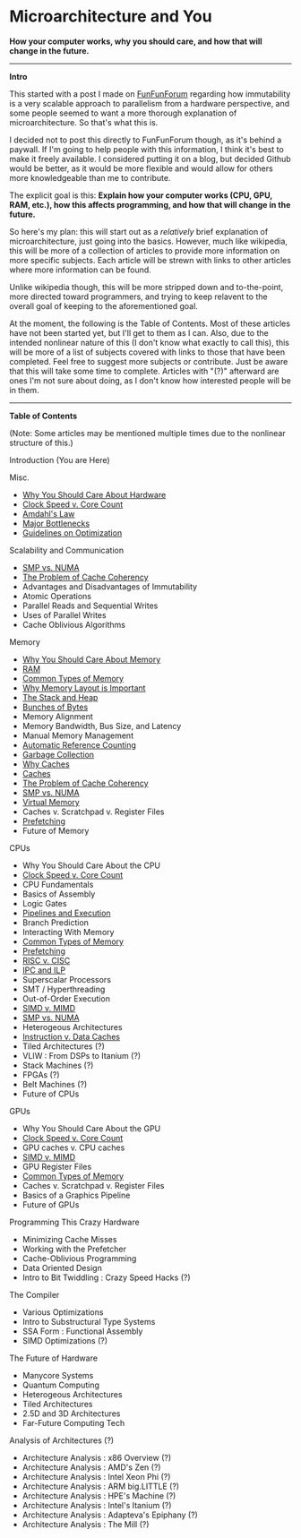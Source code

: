 # Microarchitecture and You
**How your computer works, why you should care, and how that will change in the future.**


___
**Intro**

This started with a post I made on [FunFunForum](https://www.funfunforum.com) regarding how immutability is a very scalable approach to parallelism from a hardware perspective, and some people seemed to want a more thorough explanation of microarchitecture. So that's what this is.

I decided not to post this directly to FunFunForum though, as it's behind a paywall. If I'm going to help people with this information, I think it's best to make it freely available. I considered putting it on a blog, but decided Github would be better, as it would be more flexible and would allow for others more knowledgeable than me to contribute.

The explicit goal is this: **Explain how your computer works (CPU, GPU, RAM, etc.), how this affects programming, and how that will change in the future.**

So here's my plan: this will start out as a *relatively* brief explanation of microarchitecture, just going into the basics. However, much like wikipedia, this will be more of a collection of articles to provide more information on more specific subjects. Each article will be strewn with links to other articles where more information can be found.

Unlike wikipedia though, this will be more stripped down and to-the-point, more directed toward programmers, and trying to keep relavent to the overall goal of keeping to the aforementioned goal.

At the moment, the following is the Table of Contents. Most of these articles have not been started yet, but I'll get to them as I can. Also, due to the intended nonlinear nature of this (I don't know what exactly to call this), this will be more of a list of subjects covered with links to those that have been completed. Feel free to suggest more subjects or contribute. Just be aware that this will take some time to complete. Articles with "(?)" afterward are ones I'm not sure about doing, as I don't know how interested people will be in them.

---
**Table of Contents**

(Note: Some articles may be mentioned multiple times due to the nonlinear structure of this.)

Introduction (You are Here)

Misc.
  * [Why You Should Care About Hardware](text/Misc/whyyoushouldcareabouthardware.md)
  * [Clock Speed v. Core Count](text/Misc/clockvcores.md)
  * [Amdahl's Law](text/Misc/amdahl.md)
  * [Major Bottlenecks](text/Misc/majorbottlenecks.md)
  * [Guidelines on Optimization](text/Misc/optimization.md)

Scalability and Communication
  * [SMP vs. NUMA](text/System/smpnuma.md)
  * [The Problem of Cache Coherency](text/Memory/cachecoherency.md)
  * Advantages and Disadvantages of Immutability
  * Atomic Operations
  * Parallel Reads and Sequential Writes
  * Uses of Parallel Writes
  * Cache Oblivious Algorithms

Memory
  * [Why You Should Care About Memory](text/Memory/whyyoushouldcareaboutmemory.md)
  * [RAM](text/Memory/ram.md)
  * [Common Types of Memory](text/Memory/commonmemory.md)
  * [Why Memory Layout is Important](text/Memory/layout.md)
  * [The Stack and Heap](text/Memory/stacksandheaps.md)
  * [Bunches of Bytes](text/Memory/bunchesofbytes.md)
  * Memory Alignment
  * Memory Bandwidth, Bus Size, and Latency
  * Manual Memory Management
  * [Automatic Reference Counting](text/Programming/ReferenceCounting.md)
  * [Garbage Collection](text/Programming/GarbageCollection.md)
  * [Why Caches](text/Memory/whycaches.md)
  * [Caches](text/Memory/caches.md)
  * [The Problem of Cache Coherency](text/Memory/cachecoherency.md)
  * [SMP vs. NUMA](text/System/smpnuma.md)
  * [Virtual Memory](text/Memory/virtualmem.md)
  * Caches v. Scratchpad v. Register Files
  * [Prefetching](text/Memory/prefetch.md)
  * Future of Memory

CPUs
  * Why You Should Care About the CPU
  * [Clock Speed v. Core Count](text/Misc/clockvcores.md)
  * CPU Fundamentals
  * Basics of Assembly
  * Logic Gates
  * [Pipelines and Execution](text/CPU/pipelines.md)
  * Branch Prediction
  * Interacting With Memory
  * [Common Types of Memory](text/Memory/commonmemory.md)
  * [Prefetching](text/Memory/prefetch.md)
  * [RISC v. CISC](text/CPU/riscvcisc.md)
  * [IPC and ILP](text/CPU/ipcandilp.md)
  * Superscalar Processors
  * SMT / Hyperthreading
  * Out-of-Order Execution
  * [SIMD v. MIMD](text/CPU/simdvmimd.md)
  * [SMP vs. NUMA](text/System/smpnuma.md)
  * Heterogeous Architectures
  * [Instruction v. Data Caches](text/Memory/instructiondatacaches.md)
  * Tiled Architectures (?)
  * VLIW : From DSPs to Itanium (?)
  * Stack Machines (?)
  * FPGAs (?)
  * Belt Machines (?)
  * Future of CPUs

GPUs
  * Why You Should Care About the GPU
  * [Clock Speed v. Core Count](text/Misc/clockvcores.md)
  * GPU caches v. CPU caches
  * [SIMD v. MIMD](text/CPU/simdvmimd.md)
  * GPU Register Files
  * [Common Types of Memory](text/Memory/commonmemory.md)
  * Caches v. Scratchpad v. Register Files
  * Basics of a Graphics Pipeline
  * Future of GPUs

Programming This Crazy Hardware
  * Minimizing Cache Misses
  * Working with the Prefetcher
  * Cache-Oblivious Programming
  * Data Oriented Design
  * Intro to Bit Twiddling : Crazy Speed Hacks (?)

The Compiler
  * Various Optimizations
  * Intro to Substructural Type Systems
  * SSA Form : Functional Assembly
  * SIMD Optimizations (?)

The Future of Hardware
  * Manycore Systems
  * Quantum Computing
  * Heterogeous Architectures
  * Tiled Architectures
  * 2.5D and 3D Architectures
  * Far-Future Computing Tech

Analysis of Architectures (?)
  * Architecture Analysis : x86 Overview (?)
  * Architecture Analysis : AMD's Zen (?)
  * Architecture Analysis : Intel Xeon Phi (?)
  * Architecture Analysis : ARM big.LITTLE (?)
  * Architecture Analysis : HPE's Machine (?)
  * Architecture Analysis : Intel's Itanium (?)
  * Architecture Analysis : Adapteva's Epiphany (?)
  * Architecture Analysis : The Mill (?)
